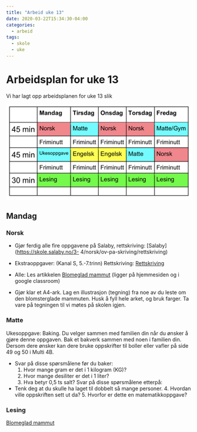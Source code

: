```yaml
---
title: "Arbeid uke 13"
date: 2020-03-22T15:34:30-04:00
categories:
  - arbeid
tags:
  - skole
  - uke
---
```

# Arbeidsplan for uke 13

Vi har lagt opp arbeidsplanen for uke 13 slik

![google mail](/media/img/timeplan-uke-13.png)

## Mandag

### Norsk

* Gjør ferdig alle fire oppgavene på Salaby, rettskriving: [Salaby](https://skole.salaby.no/3-
4/norsk/ov-pa-skriving/rettskriving)

* Ekstraoppgaver: (Kanal S, 5.-7.trinn) Rettskriving: [Rettskriving](https://skole.salaby.no/5-7/norsk/rettskriving/introduksjon-med-enheter)
* Alle: Les artikkelen [Blomeglad mammut](https://files.itslearning.com/data/397/open/co73037/6434468.pdf) (ligger på hjemmesiden og i google
classroom)
* Gjør klar et A4-ark. Lag en illustrasjon (tegning) fra noe av du leste om den
blomsterglade mammuten. Husk å fyll hele arket, og bruk farger. Ta vare på
tegningen til vi møtes på skolen igjen.

### Matte

Ukesoppgave: Baking. Du velger sammen med familien din når du ønsker å gjøre
denne oppgaven.
Bak et bakverk sammen med noen i familien din.
Dersom dere ønsker kan dere bruke oppskrifter til boller eller vafler på side 49 og 50 i
Multi 4B.
* Svar på disse spørsmålene før du baker:
  1. Hvor mange gram er det i 1 kilogram (KG)?
  2. Hvor mange desiliter er det i 1 liter?
  3. Hva betyr 0,5 ts salt?
Svar på disse spørsmålene etterpå:
* Tenk deg at du skulle ha laget til dobbelt så mange personer.
  4. Hvordan ville oppskriften sett ut da?
  5. Hvorfor er dette en matematikkoppgave?

### Lesing 

[Blomeglad mammut](https://files.itslearning.com/data/397/open/co73037/6434468.pdf)